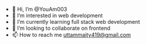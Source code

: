 - 👋 Hi, I’m @YouAm003
- 👀 I’m interested in web development
- 🌱 I’m currently learning full stack web development
- 💞️ I’m looking to collaborate on frontend
- 📫 How to reach me uttammaity419@gmail.com

<!---
YouAm003/YouAm003 is a ✨ special ✨ repository because its `README.md` (this file) appears on your GitHub profile.
You can click the Preview link to take a look at your changes.
--->

